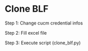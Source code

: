 # Clone BLF

Step 1: Change cucm credential infos

Step 2: Fill excel file

Step 3: Execute script (clone_blf.py)
